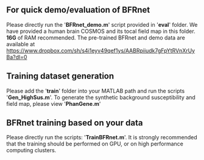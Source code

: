 ## For quick demo/evaluation of BFRnet
Please directly run the '**BFRnet_demo.m**' script provided in '**eval**' folder. We have provided a human brain COSMOS and its tocal field map in this folder. **16G** of RAM recommended. The pre-trained BFRnet and demo data are available at https://www.dropbox.com/sh/s4i1eyv49qef1ys/AABRpiiudk7gFpYtRVnXrUyBa?dl=0

## Training dataset generation
Please add the '**train**' folder into your MATLAB path and run the scripts '**Gen_HighSus.m**'.
To generate the synthetic background susceptibility and field map, please view '**PhanGene.m**'

## BFRnet training based on your data
Please directly run the scripts: '**TrainBFRnet.m**'. It is strongly recommended that the training should be performed on GPU, or on high performance computing clusters.
